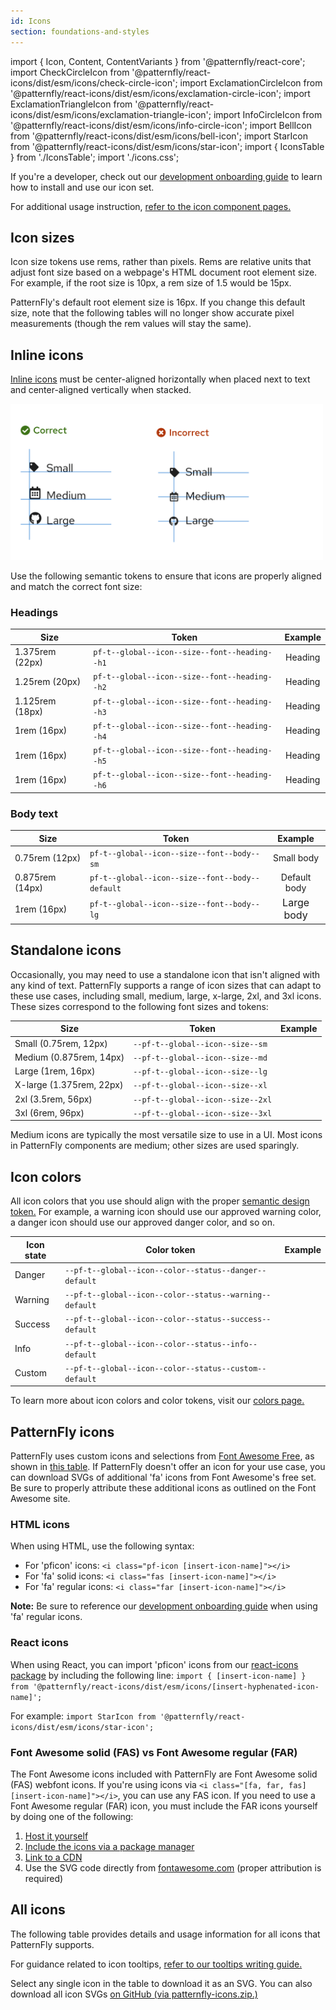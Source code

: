 ```yaml
---
id: Icons
section: foundations-and-styles
---
```

import { Icon, Content, ContentVariants } from '@patternfly/react-core';
import CheckCircleIcon from '@patternfly/react-icons/dist/esm/icons/check-circle-icon';
import ExclamationCircleIcon from '@patternfly/react-icons/dist/esm/icons/exclamation-circle-icon';
import ExclamationTriangleIcon from '@patternfly/react-icons/dist/esm/icons/exclamation-triangle-icon';
import InfoCircleIcon from '@patternfly/react-icons/dist/esm/icons/info-circle-icon';
import BellIcon from '@patternfly/react-icons/dist/esm/icons/bell-icon';
import StarIcon from '@patternfly/react-icons/dist/esm/icons/star-icon';
import { IconsTable } from './IconsTable';
import './icons.css';

If you're a developer, check out our [development onboarding guide](/get-started/develop#using-icons) to learn how to install and use our icon set.

For additional usage instruction, [refer to the icon component pages.](/components/icon)

## Icon sizes

Icon size tokens use rems, rather than pixels. Rems are relative units that adjust font size based on a webpage's HTML document root element size. For example, if the root size is 10px, a rem size of 1.5 would be 15px.

PatternFly's default root element size is 16px. If you change this default size, note that the following tables will no longer show accurate pixel measurements (though the rem values will stay the same). 

## Inline icons

[Inline icons](/components/icon#inline) must be center-aligned horizontally when placed next to text and center-aligned vertically when stacked.

<img src="./icon-alignment.png" alt="Icon alignment" style="max-width:500px"></img>

Use the following semantic tokens to ensure that icons are properly aligned and match the correct font size:

### Headings 

| **Size** | **Token** | **Example** |
| --- | --- | :---: |
|  1.375rem (22px)   | `pf-t--global--icon--size--font--heading--h1` | <Content component="h1"> <Icon isInline> <StarIcon /> </Icon> Heading <Icon isInline> <StarIcon /> </Icon></Content>  | 
| 1.25rem (20px)    | `pf-t--global--icon--size--font--heading--h2` | <Content component="h2"> <Icon isInline> <StarIcon /> </Icon> Heading <Icon isInline> <StarIcon /> </Icon></Content>  |
| 1.125rem (18px) | `pf-t--global--icon--size--font--heading--h3` | <Content component="h3"> <Icon isInline> <StarIcon /> </Icon> Heading <Icon isInline> <StarIcon /> </Icon></Content>  |
| 1rem (16px) | `pf-t--global--icon--size--font--heading--h4` | <Content component="h4"> <Icon isInline> <StarIcon /> </Icon> Heading <Icon isInline> <StarIcon /> </Icon></Content>  |
| 1rem (16px) | `pf-t--global--icon--size--font--heading--h5` | <Content component="h5"> <Icon isInline> <StarIcon /> </Icon> Heading <Icon isInline> <StarIcon /> </Icon></Content>  |
| 1rem (16px) | `pf-t--global--icon--size--font--heading--h6` | <Content component="h6"> <Icon isInline> <StarIcon /> </Icon> Heading <Icon isInline> <StarIcon /> </Icon></Content>  |

### Body text

| **Size** | **Token** | **Example** |
| --- | --- | :---: |
| 0.75rem (12px)  | `pf-t--global--icon--size--font--body--sm`  | <Content component={ContentVariants.small}> <Icon isInline><StarIcon /></Icon> Small body <Icon isInline><StarIcon /></Icon></Content> |
| 0.875rem (14px) | `pf-t--global--icon--size--font--body--default`  | <Content component={ContentVariants.p}> <Icon isInline><StarIcon /></Icon> Default body <Icon isInline><StarIcon /></Icon></Content> 
| 1rem (16px)  | `pf-t--global--icon--size--font--body--lg`  | <Content component={ContentVariants.p} style="font-size: 16px"> <Icon isInline><StarIcon /></Icon> Large body <Icon isInline><StarIcon /></Icon></Content> 

## Standalone icons 

Occasionally, you may need to use a standalone icon that isn't aligned with any kind of text. PatternFly supports a range of icon sizes that can adapt to these use cases, including small, medium, large, x-large, 2xl, and 3xl icons. These sizes correspond to the following font sizes and tokens:

| **Size** | **Token** | **Example** |
| --- | --- | :---: |
| Small (0.75rem, 12px) |  `--pf-t--global--icon--size--sm` |<Icon size ="sm"><StarIcon /></Icon> |
| Medium (0.875rem, 14px) |  `--pf-t--global--icon--size--md` |<Icon size ="md"><StarIcon /></Icon> |
| Large (1rem, 16px) |  `--pf-t--global--icon--size--lg` |<Icon size ="lg"><StarIcon /></Icon> |
| X-large (1.375rem, 22px) | `--pf-t--global--icon--size--xl` | <Icon size ="xl"> <StarIcon /></Icon> |
| 2xl (3.5rem, 56px) | `--pf-t--global--icon--size--2xl` |  <Icon size ="2xl"><StarIcon /></Icon> |
| 3xl (6rem, 96px) | `--pf-t--global--icon--size--3xl` | <Icon size ="3xl"><StarIcon /></Icon> |

Medium icons are typically the most versatile size to use in a UI. Most icons in PatternFly components are medium; other sizes are used sparingly.

## Icon colors
All icon colors that you use should align with the proper [semantic design token.](/foundations-and-styles/design-tokens/all-patternfly-tokens) For example, a warning icon should use our approved warning color, a danger icon should use our approved danger color, and so on. 

| **Icon state** | **Color token** | **Example** |
| --- | --- | :---: |
| Danger | `--pf-t--global--icon--color--status--danger--default` | <Icon status="danger" size="xl"> <ExclamationCircleIcon /> </Icon> |
| Warning  | `--pf-t--global--icon--color--status--warning--default` | <Icon status="warning" size="xl"><ExclamationTriangleIcon /></Icon> |
| Success | `--pf-t--global--icon--color--status--success--default` | <Icon status="success" size="xl"><CheckCircleIcon /></Icon> |
| Info | `--pf-t--global--icon--color--status--info--default` | <Icon status="info" size="xl"><InfoCircleIcon /></Icon> |
| Custom | `--pf-t--global--icon--color--status--custom--default` | <Icon status="custom" size="xl"><BellIcon /></Icon> |

To learn more about icon colors and color tokens, visit our [colors page.](/foundations-and-styles/colors) 

## PatternFly icons
PatternFly uses custom icons and selections from <a href="https://fontawesome.com/icons?d=gallery&m=free">Font Awesome Free</a>, as shown in [this table](#all-icons). If PatternFly doesn't offer an icon for your use case, you can download SVGs of additional 'fa' icons from Font Awesome's free set. Be sure to properly attribute these additional icons as outlined on the Font Awesome site.

### HTML icons 
When using HTML, use the following syntax:

- For 'pficon' icons: `<i class="pf-icon [insert-icon-name]"></i>`
- For 'fa' solid icons: `<i class="fas [insert-icon-name]"></i>`
- For 'fa' regular icons: `<i class="far [insert-icon-name]"></i>`

**Note:** Be sure to reference our [development onboarding guide](/get-started/develop#using-icons) when using 'fa' regular icons.

### React icons
When using React, you can import 'pficon' icons from our [react-icons package](https://www.npmjs.com/package/@patternfly/react-icons) by including the following line: `import { [insert-icon-name] } from '@patternfly/react-icons/dist/esm/icons/[insert-hyphenated-icon-name]';`

For example: 
`import StarIcon from '@patternfly/react-icons/dist/esm/icons/star-icon';`

### Font Awesome solid (FAS) vs Font Awesome regular (FAR)
The Font Awesome icons included with PatternFly are Font Awesome solid (FAS) webfont icons. If you're using icons via `<i class="[fa, far, fas] [insert-icon-name]"></i>`, you can use any FAS icon. If you need to use a Font Awesome regular (FAR) icon, you must include the FAR icons yourself by doing one of the following:

1. [Host it yourself](https://fontawesome.com/how-to-use/on-the-web/setup/hosting-font-awesome-yourself)
2. [Include the icons via a package manager](https://fontawesome.com/how-to-use/on-the-web/setup/using-package-managers)
3. [Link to a CDN](https://cdnjs.com/libraries/font-awesome)
4. Use the SVG code directly from [fontawesome.com](https://fontawesome.com) (proper attribution is required)

## All icons 

The following table provides details and usage information for all icons that PatternFly supports.

For guidance related to icon tooltips, [refer to our tooltips writing guide.](/content-design/tooltips#icon-tooltips)

Select any single icon in the table to download it as an SVG. You can also download all icon SVGs <a href="https://github.com/patternfly/patternfly-design/raw/master/resources/patternfly-icon-svgs" target="_blank">on GitHub (via patternfly-icons.zip.)</a>

<IconsTable />
